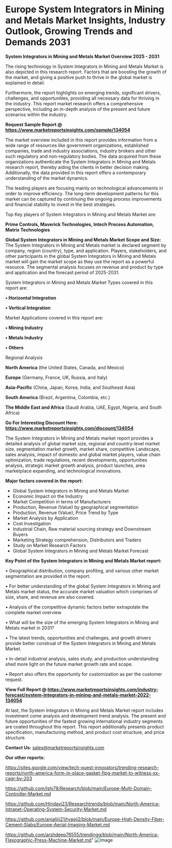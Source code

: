 # Europe System Integrators in Mining and Metals Market Insights, Industry Outlook, Growing Trends and Demands 2031

<Strong> System Integrators in Mining and Metals Market Overview 2025 - 2031</strong>

The rising technology in System Integrators in Mining and Metals Market is also depicted in this research report. Factors that are boosting the growth of the market, and giving a positive push to thrive in the global market is explained in detail.

Furthermore, the report highlights on emerging trends, significant drivers, challenges, and opportunities, providing all necessary data for thriving in the industry. This report market research offers a comprehensive perspective, including an in-depth analysis of the present and future scenarios within the industry.

<strong>Request Sample Report @ <a href=https://www.marketreportsinsights.com/sample/134054>https://www.marketreportsinsights.com/sample/134054</a></strong>

The market overview included in this report provides information from a wide range of resources like government organizations, established companies, trade and industry associations, industry brokers and other such regulatory and non-regulatory bodies. The data acquired from these organizations authenticate the System Integrators in Mining and Metals research report, thereby aiding the clients in better decision making. Additionally, the data provided in this report offers a contemporary understanding of the market dynamics.

The leading players are focusing mainly on technological advancements in order to improve efficiency. The long-term development patterns for this market can be captured by continuing the ongoing process improvements and financial stability to invest in the best strategies.

Top Key players of System Integrators in Mining and Metals Market are:

<strong>Prime Controls, Maverick Technologies, Intech Process Automation, Matrix Technologies</strong>

<strong><b>Global System Integrators in Mining and Metals Market Scope and Size:</b></strong>
The System Integrators in Mining and Metals market is declared segment by company, region (country), type, and application. Players, stakeholders, and other participants in the global System Integrators in Mining and Metals market will gain the market scope as they use the report as a powerful resource. The segmental analysis focuses on revenue and product by type and application and the forecast period of 2025-2031.

System Integrators in Mining and Metals Market Types covered in this report are:

<strong>• Horizontal Integration

• Vertical Integration</strong>

Market Applications covered in this report are:

<strong>• Mining Industry

• Metals Industry

• Others</strong> 

Regional Analysis

<strong>North America</strong> (the United States, Canada, and Mexico)

<strong>Europe</strong> (Germany, France, UK, Russia, and Italy)

<strong>Asia-Pacific</strong> (China, Japan, Korea, India, and Southeast Asia)

<strong>South America</strong> (Brazil, Argentina, Colombia, etc.)

<strong>The Middle East and Africa</strong> (Saudi Arabia, UAE, Egypt, Nigeria, and South Africa)

<strong>Go For Interesting Discount Here: <a href=https://www.marketreportsinsights.com/discount/134054>https://www.marketreportsinsights.com/discount/134054</a></strong>

The System Integrators in Mining and Metals market report provides a detailed analysis of global market size, regional and country-level market size, segmentation market growth, market share, competitive Landscape, sales analysis, impact of domestic and global market players, value chain optimization, trade regulations, recent developments, opportunities analysis, strategic market growth analysis, product launches, area marketplace expanding, and technological innovations.

<strong><b>Major factors covered in the report:</b></strong>
<ul>
  <li>Global System Integrators in Mining and Metals Market </li>
  <li>Economic Impact on the Industry</li>
  <li>Market Competition in terms of Manufacturers</li>
  <li>Production, Revenue (Value) by geographical segmentation</li>
  <li>Production, Revenue (Value), Price Trend by Type</li>
  <li>Market Analysis by Application</li>
  <li>Cost Investigation</li>
  <li>Industrial Chain, Raw material sourcing strategy and Downstream Buyers</li>
  <li>Marketing Strategy comprehension, Distributors and Traders</li>
  <li>Study on Market Research Factors</li>
  <li>Global System Integrators in Mining and Metals Market Forecast</li>
</ul>

<strong><b>Key Point of the System Integrators in Mining and Metals Market report:</b></strong>

• Geographical distribution, company profiling, and various other market segmentation are provided in the report.

• For better understanding of the global System Integrators in Mining and Metals market status, the accurate market valuation which comprises of size, share, and revenue are also covered.

• Analysis of the competitive dynamic factors better extrapolate the complete market overview

• What will be the size of the emerging System Integrators in Mining and Metals market in 2031?

• The latest trends, opportunities and challenges, and growth drivers provide better construal of the System Integrators in Mining and Metals Market.

• In-detail industrial analysis, sales study, and production understanding shed more light on the future market growth rate and scope.

• Report also offers the opportunity for customization as per the customer request.

<strong><b>View Full Report @ <a href=https://www.marketreportsinsights.com/industry-forecast/system-integrators-in-mining-and-metals-market-2022-134054>https://www.marketreportsinsights.com/industry-forecast/system-integrators-in-mining-and-metals-market-2022-134054</a></b></strong>


At last, the System Integrators in Mining and Metals Market report includes investment come analysis and development trend analysis. The present and future opportunities of the fastest growing international industry segments are coated throughout this report. This report additionally presents product specification, manufacturing method, and product cost structure, and price structure.

<strong>Contact Us:</strong>
sales@marketreportsinsights.com

<strong>Our other reports:</strong>

<a href=https://sites.google.com/view/tech-quest-innovators/trending-research-reports/north-america-form-in-place-gasket-fipg-market-to-witness-xx-cagr-by-203>https://sites.google.com/view/tech-quest-innovators/trending-research-reports/north-america-form-in-place-gasket-fipg-market-to-witness-xx-cagr-by-203</a>

<a href=https://github.com/Ishi78/Research/blob/main/Europe-Multi-Domain-Controller-Market.md>https://github.com/Ishi78/Research/blob/main/Europe-Multi-Domain-Controller-Market.md</a>

<a href=https://github.com/Hindavi23/Researchtrends/blob/main/North-America-Intranet-Operating-System-Security-Market.md>https://github.com/Hindavi23/Researchtrends/blob/main/North-America-Intranet-Operating-System-Security-Market.md</a>

<a href=https://github.com/anjaliiii21/tyagii2/blob/main/Europe-High-Density-Fiber-Cement-Slabs/Europe-Aerial-Imaging-Market.md>https://github.com/anjaliiii21/tyagii2/blob/main/Europe-High-Density-Fiber-Cement-Slabs/Europe-Aerial-Imaging-Market.md</a>

<a href=https://github.com/arshdeep76555/trendingg/blob/main/North-America-Flexographic-Press-Machine-Market.md>https://github.com/arshdeep76555/trendingg/blob/main/North-America-Flexographic-Press-Machine-Market.md</a>"
![image](https://github.com/user-attachments/assets/90217846-0947-4a36-b97a-ddf1e59b74e1)
